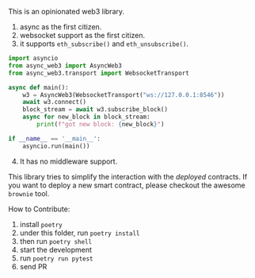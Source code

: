 This is an opinionated web3 library.

1. async as the first citizen.
2. websocket support as the first citizen.
3. it supports `eth_subscribe()` and `eth_unsubscribe()`.

```python
import asyncio
from async_web3 import AsyncWeb3
from async_web3.transport import WebsocketTransport

async def main():
    w3 = AsyncWeb3(WebsocketTransport("ws://127.0.0.1:8546"))
    await w3.connect()
    block_stream = await w3.subscribe_block()
    async for new_block in block_stream:
        print(f"got new block: {new_block}")

if __name__ == '__main__':
    asyncio.run(main())
```
4. It has no middleware support.


This library tries to simplify the interaction with the *deployed* contracts. If you want to deploy a new smart contract, please checkout the awesome `brownie` tool.

How to Contribute:

1. install `poetry`
2. under this folder, run `poetry install`
3. then run `poetry shell`
4. start the development
5. run `poetry run pytest`
6. send PR
